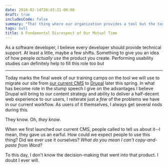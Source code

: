 ```yaml
---
date: 2016-02-14T20:43:21-06:00
draft: true
includesCode: false
summary: "That thing where our organization provides a tool but the tool is hard so you avoid working with it as long as you can and when you do you ask for help from the team in charge of supporting the tool and I help you because that's my job but I know the tool is hard and we both waste our time doing what we could do individually and this means I can't update the product or fix the parts that make it hard and you and me and the entire organization lose as a result"
tags: null
title: A Fundamental Disrespect of Our Mutual Time
---
```


As a software developer, I believe every developer should provide technical support. At least a little, maybe a few shifts. Something to give you an idea of how people _actually use_ the product you create. Performing usability studies can definitely help to fill this role too but 

--- 

Today marks the final week of our training camps on the tool we will use to migrate our site from [our current CMS](http://ebsen.me/project/commonspot/) to [Drupal](//www.drupal.org) later this spring. In what has become rote in the stump speech I give on the advantages I believe Drupal will bring to our content strategy and ability to deliver a half-decent web experience to our users, I reiterate just a _few_ of the problems we have in our current workflow. As users of it themselves, I always get several nods during this. 

They know. Oh, _they know_.

When we first launched our current CMS, people called to tell us about it--I mean, they gave us an earful. How could we expect people to use this thing? Did we ever use it ourselves? _What do you mean I can't copy-and-paste from Word?_ 

To this day, I don't know the decision-making that went into that product. I doubt I ever will. 
